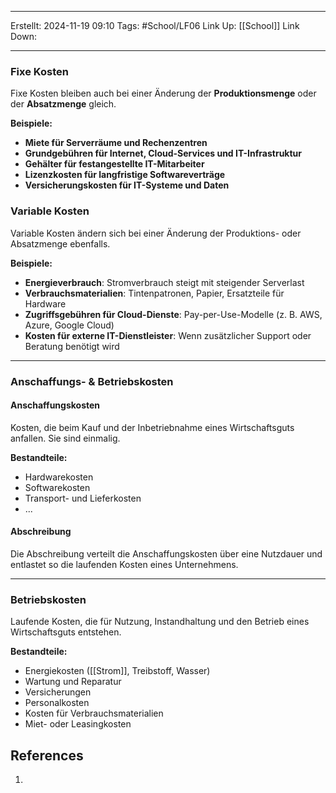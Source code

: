 
--- 
Erstellt: 2024-11-19    09:10 
Tags: #School/LF06 
Link Up: [[School]]
Link Down:

--- 
### Fixe Kosten
Fixe Kosten bleiben auch bei einer Änderung der **Produktionsmenge** oder der **Absatzmenge** gleich.

**Beispiele:**
- **Miete für Serverräume und Rechenzentren**
- **Grundgebühren für Internet, Cloud-Services und IT-Infrastruktur**
- **Gehälter für festangestellte IT-Mitarbeiter**
- **Lizenzkosten für langfristige Softwareverträge**
- **Versicherungskosten für IT-Systeme und Daten**

### Variable Kosten
Variable Kosten ändern sich bei einer Änderung der Produktions- oder Absatzmenge ebenfalls.

**Beispiele:**
 - **Energieverbrauch**: Stromverbrauch steigt mit steigender Serverlast
- **Verbrauchsmaterialien**: Tintenpatronen, Papier, Ersatzteile für Hardware
- **Zugriffsgebühren für Cloud-Dienste**: Pay-per-Use-Modelle (z. B. AWS, Azure, Google Cloud)
- **Kosten für externe IT-Dienstleister**: Wenn zusätzlicher Support oder Beratung benötigt wird

---
### Anschaffungs- & Betriebskosten
#### Anschaffungskosten
Kosten, die beim Kauf und der Inbetriebnahme eines Wirtschaftsguts anfallen. Sie sind einmalig.

**Bestandteile:**
- Hardwarekosten
- Softwarekosten
- Transport- und Lieferkosten
- ...

#### Abschreibung
Die Abschreibung verteilt die Anschaffungskosten über eine Nutzdauer und entlastet so die laufenden Kosten eines Unternehmens.

---

### Betriebskosten
Laufende Kosten, die für Nutzung, Instandhaltung und den Betrieb eines Wirtschaftsguts entstehen.

**Bestandteile:**
- Energiekosten ([[Strom]], Treibstoff, Wasser)
- Wartung und Reparatur
- Versicherungen
- Personalkosten
- Kosten für Verbrauchsmaterialien
- Miet- oder Leasingkosten
## References
1. 
